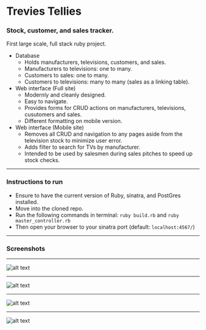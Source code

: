 # Trevies Tellies
### Stock, customer, and sales tracker.
First large scale, full stack ruby project.
  - Database
    * Holds manufacturers, televisions, customers, and sales.
    * Manufacturers to televisions: one to many.
    * Customers to sales: one to many.
    * Customers to televisions: many to many (sales as a linking table).
  - Web interface (Full site)
    * Modernly and cleanly designed.
    * Easy to navigate.
    * Provides forms for CRUD actions on manufacturers, televisions, cusutomers and sales.
    * Different formatting on mobile version.
  - Web interface (Mobile site)
    * Removes all CRUD and navigation to any pages aside from the television stock to minimize user error.
    * Adds filter to search for TVs by manufacturer.
    * Intended to be used by salesmen during sales pitches to speed up stock checks.
    
---

### Instructions to run
  - Ensure to have the current version of Ruby, sinatra, and PostGres installed.
  - Move into the cloned repo.
  - Run the following commands in terminal: `ruby build.rb` and `ruby master_controller.rb`
  - Then open your browser to your sinatra port (default: `localhost:4567/`)

---

### Screenshots

---
![alt text](http://i.imgur.com/sffPbjG.png)

---
![alt text](http://i.imgur.com/gqKTANC.png)

---
![alt text](http://i.imgur.com/roKWyu9.png)

---
![alt text](http://i.imgur.com/ywDU1Fn.png)

